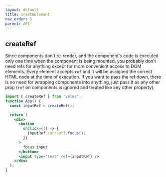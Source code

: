 ```yaml
---
layout: default
title: createElement
nav_order: 5
parent: API
---
```


## createRef

Since components don't re-render, and the component's code is executed only one time when the component is being mounted, you probably don't need refs for anything except for more convenient access to DOM elements. Every element accepts `ref` and it will be assigned the correct HTML node at the time of execution. If you want to pass the ref down, there is no need for wrapping components into anything, just pass it as any other prop (`ref` on components is ignored and treated like any other property).

```jsx
import { createRef } from "veles";
function App() {
  const inputRef = createRef();

  return (
    <div>
      <button
        onClick={() => {
          inputRef.current?.focus();
        }}
      >
        focus input
      </button>
      <input type="text" ref={inputRef} />
    </div>
  );
}
```
